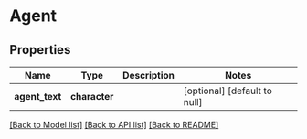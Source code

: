 # Agent

## Properties
Name | Type | Description | Notes
------------ | ------------- | ------------- | -------------
**agent_text** | **character** |  | [optional] [default to null]

[[Back to Model list]](../README.md#documentation-for-models) [[Back to API list]](../README.md#documentation-for-api-endpoints) [[Back to README]](../README.md)


